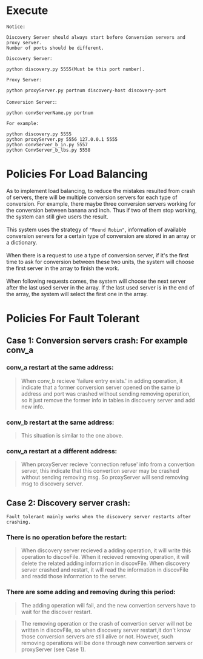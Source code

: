 # Execute
`Notice:`</br>
```
Discovery Server should always start before Conversion servers and proxy server. 
Number of ports should be different.
```

`Discovery Server:`  </br>
```
python discovery.py 5555(Must be this port number). 
```
`Proxy Server:`  </br>
```
python proxyServer.py portnum discovery-host discovery-port
```
`Conversion Server:`: </br>
```
python convServerName.py portnum
```

`For example:`</br>
```
python discovery.py 5555
python proxyServer.py 5556 127.0.0.1 5555
python convServer_b_in.py 5557
python ConvServer_b_lbs.py 5558
```

# Policies For Load Balancing
As to implement load balancing, to reduce the mistakes resulted from crash of servers, there will be multiple conversion servers for each type of conversion. For example, there maybe three conversion servers working for the conversion between banana and inch. Thus if two of them stop working, the system can still give users the result. </br></br>
This system uses the strategy of `"Round Robin"`, information of available conversion servers for a certain type of conversion are stored in an array or a dictionary. </br></br>
When there is a request to use a type of conversion server, if it's the first time to ask for conversion between these two units, the system will choose the first server in the array to finish the work. </br></br>
When following requests comes, the system will choose the next server after the last used server in the array. If the last used server is in the end of the array, the system will select the first one in the array. 

  
# Policies For Fault Tolerant

## Case 1: Conversion servers crash: For example conv_a

### conv_a restart at the same address:
>When conv_b recieve 'failure entry exists.' in adding operation, it indicate that a former conversion server opened 
on the same ip address and port was crashed without sending removing operation, so it just remove the former info in
tables in discovery server and add new info.

### conv_b restart at the same address:
>This situation is similar to the one above.
	
### conv_a restart at a different address:
>When proxyServer recieve 'connection refuse' info from a convertion server, this indicate that this convertion server
may be crashed without sending removing msg. So proxyServer will send removing msg to discovery server.


## Case 2: Discovery server crash:
```
Fault tolerant mainly works when the discovery server restarts after crashing.
```

### There is no operation before the restart:
>When discovery server recieved a adding operation, it will write this operation to discovFile. When it recieved removing 
operation, it will delete the related adding information in discovFile. When discovery server crashed and restart, it will
read the information in discovFile and readd those information to the server.

### There are some adding and removing during this period:
>The adding operation will fail, and the new convertion servers have to wait for the discover restart.

>The removing operation or the crash of convertion server will not be written in discovFile, so when discovery server restart,it don't know those conversion servers are still alive or not. However, such removing operations will be done through new convertion servers or proxyServer (see Case 1).


